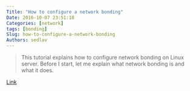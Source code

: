 ```yaml
---
Title: "How to configure a network bonding"
Date: 2016-10-07 23:51:18
Categories: [network]
tags: [bonding]
Slug: how-to-configure-a-network-bonding
Authors: sedlav
---
```


> This tutorial explains how to configure network bonding on Linux server. Before I start, let me explain what network bonding is and what it does.

[Link](https://www.howtoforge.com/tutorial/how-to-configure-high-availability-and-network-bonding-on-linux/)
